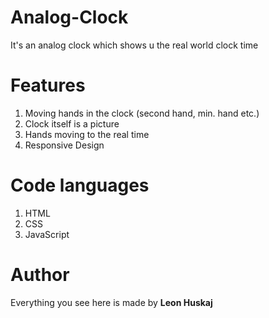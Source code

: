 # Analog-Clock
It's an analog clock which shows u the real world clock time

# Features
1. Moving hands in the clock (second hand, min. hand etc.)
2. Clock itself is a picture
3. Hands moving to the real time
4. Responsive Design

# Code languages
1. HTML
2. CSS
3. JavaScript

# Author
Everything you see here is made by **Leon Huskaj**
